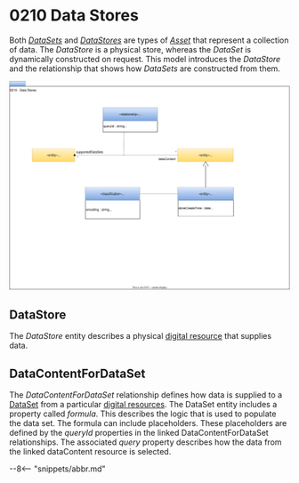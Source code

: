 <!-- SPDX-License-Identifier: CC-BY-4.0 -->
<!-- Copyright Contributors to the ODPi Egeria project. -->

# 0210 Data Stores

Both [*DataSets*](/types/0/0010-Base-Model#dataset) and [*DataStores*](#datastore) are types of [*Asset*](/types/0/0010-Base-Model#dataset) that represent a collection of data.  The *DataStore* is a physical store, whereas the *DataSet* is dynamically constructed on request.  This model introduces the *DataStore* and the relationship that shows how *DataSets* are constructed from them.

![UML](0210-Data-Stores.svg)

## DataStore 

The *DataStore* entity describes a physical [digital resource](/concepts/resource) that supplies data.

## DataContentForDataSet

The *DataContentForDataSet* relationship defines how data is supplied to a [DataSet](/types/0/0010-Base-Model) from a particular [digital resources](/concepts/resource).  The DataSet entity includes a property called *formula*.  This describes the logic that is used to populate the data set.  The formula can include placeholders.  These placeholders are defined by the *queryId* properties in the linked DataContentForDataSet relationships.  The associated *query* property describes how the data from the linked dataContent resource is selected.


--8<-- "snippets/abbr.md"